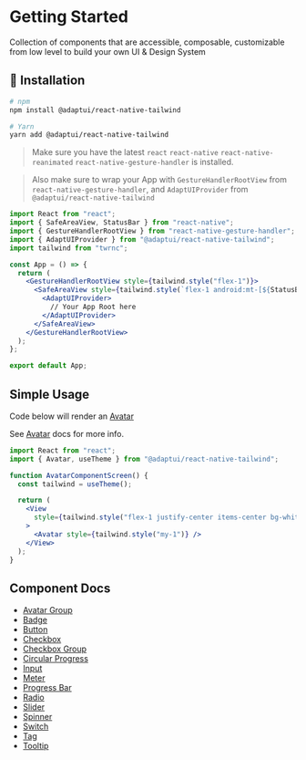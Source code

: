 # Getting Started

Collection of components that are accessible, composable, customizable from low
level to build your own UI & Design System

## :rocket: Installation

```sh
# npm
npm install @adaptui/react-native-tailwind

# Yarn
yarn add @adaptui/react-native-tailwind
```

> Make sure you have the latest
> `react` `react-native` `react-native-reanimated` `react-native-gesture-handler` is
> installed.

> Also make sure to wrap your App with `GestureHandlerRootView` from
> `react-native-gesture-handler`, and `AdaptUIProvider` from
> `@adaptui/react-native-tailwind`

```jsx
import React from "react";
import { SafeAreaView, StatusBar } from "react-native";
import { GestureHandlerRootView } from "react-native-gesture-handler";
import { AdaptUIProvider } from "@adaptui/react-native-tailwind";
import tailwind from "twrnc";

const App = () => {
  return (
    <GestureHandlerRootView style={tailwind.style("flex-1")}>
      <SafeAreaView style={tailwind.style(`flex-1 android:mt-[${StatusBar.currentHeight || 0}px]`)}>
        <AdaptUIProvider>
          // Your App Root here
        </AdaptUIProvider>
      </SafeAreaView>
    </GestureHandlerRootView>
  );
};

export default App;

```

## Simple Usage

Code below will render an [Avatar](./Avatar.md)

See [Avatar](./Avatar.md) docs for more info.

```jsx
import React from "react";
import { Avatar, useTheme } from "@adaptui/react-native-tailwind";

function AvatarComponentScreen() {
  const tailwind = useTheme();

  return (
    <View
      style={tailwind.style("flex-1 justify-center items-center bg-white-900")}
    >
      <Avatar style={tailwind.style("my-1")} />
    </View>
  );
}
```

## Component Docs

- [Avatar Group](avatar-group.md)
- [Badge](badge.md)
- [Button](button.md)
- [Checkbox](checkbox.md)
- [Checkbox Group](checkbox-group.md)
- [Circular Progress](circular-progress.md)
- [Input](input.md)
- [Meter](meter.md)
- [Progress Bar](progress-bar.md)
- [Radio](radio.md)
- [Slider](slider.md)
- [Spinner](spinner.md)
- [Switch](switch.md)
- [Tag](tag.md)
- [Tooltip](tooltip.md)
